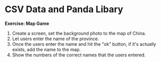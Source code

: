# CSV Data and Panda Libary

**Exercise: Map Game**

1. Create a screen, set the background photo to the map of China.
2. Let users enter the name of the province.
3. Once the users enter the name and hit the "ok" button, if it's actually exists, add the name to the map.
4. Show the numbers of the correct names that the users entered.

